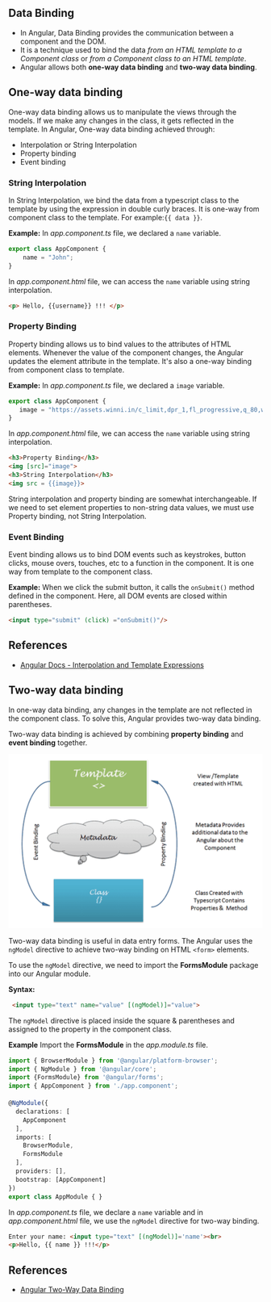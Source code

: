 ## Data Binding

* In Angular, Data Binding provides the communication between a component and the DOM. 
* It is a technique used to bind the data *from an HTML template to a Component class* or *from a Component class to an HTML template*.  
* Angular allows both **one-way data binding**  and **two-way data binding**.

## One-way data binding

One-way data binding allows us to manipulate the views through the models. If we make any changes in the class, it gets reflected in the template. In Angular, One-way data binding achieved through:

* Interpolation or String Interpolation
* Property binding
* Event binding

### String Interpolation

In String Interpolation, we bind the data from a typescript class to the template by using the expression in double curly braces. It is one-way from component class to the template. For example:`{{ data }}`. 

**Example:** In *app.component.ts* file, we declared a `name` variable.
```typescript
export class AppComponent {
    name = "John";
}
```   
In *app.component.html* file, we can access the `name` variable using string interpolation.

```html
<p> Hello, {{username}} !!! </p>
```

### Property Binding

Property binding allows us to bind values to the attributes of HTML elements. Whenever the value of the component changes, the Angular updates the element attribute in the template. It's also a one-way binding from component class to template.

**Example:** In *app.component.ts* file, we declared a `image` variable.
```typescript
export class AppComponent {
   image = "https://assets.winni.in/c_limit,dpr_1,fl_progressive,q_80,w_600/35184_everlasting-paradise.jpeg";
}
```   
In *app.component.html* file, we can access the `name` variable using string interpolation.

```html
<h3>Property Binding</h3>
<img [src]="image">
<h3>String Interpolation</h3>
<img src = {{image}}>
```
String interpolation and property binding are somewhat interchangeable. If we need to set element properties to non-string data values, we must use Property binding, not String Interpolation.

### Event Binding

Event binding allows us to bind DOM events such as keystrokes, button clicks, mouse overs, touches, etc to a function in the component. It is one way from template to the component class.

**Example:** When we click the submit button, it calls the `onSubmit()` method defined in the component. Here, all DOM events are closed within parentheses.
```html
<input type="submit" (click) ="onSubmit()"/>
```
## References

* [Angular Docs - Interpolation and Template Expressions](https://angular.io/guide/template-syntax#interpolation-and-template-expressions)


## Two-way data binding

In one-way data binding, any changes in the template are not reflected in the component class. To solve this, Angular provides two-way data binding.

Two-way data binding is achieved by combining **property binding** and **event binding** together. 

![](./../images/2-way-binding.png)



Two-way data binding is useful in data entry forms. The Angular uses the `ngModel` directive to achieve two-way binding on HTML `<form>` elements.  

To use the `ngModel` directive, we need to import the **FormsModule** package into our Angular module. 

**Syntax:**
```html
 <input type="text" name="value" [(ngModel)]="value">
 ```

The `ngModel` directive is placed inside the square & parentheses and assigned to the property in the component class.


**Example**
Import the **FormsModule** in the *app.module.ts* file.
```typescript
import { BrowserModule } from '@angular/platform-browser';
import { NgModule } from '@angular/core';
import {FormsModule} from '@angular/forms';
import { AppComponent } from './app.component';

@NgModule({
  declarations: [
    AppComponent
  ],
  imports: [
    BrowserModule,
    FormsModule
  ],
  providers: [],
  bootstrap: [AppComponent]
})
export class AppModule { }
```
 In *app.component.ts* file, we declare a `name` variable and in *app.component.html* file, we use the `ngModel` directive for two-way binding.

```html
Enter your name: <input type="text" [(ngModel)]='name'><br>
<p>Hello, {{ name }} !!!</p>
```

## References

* [Angular Two-Way Data Binding](https://malcoded.com/posts/angular-data-binding/)